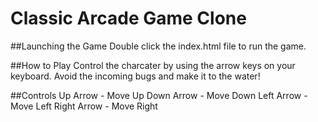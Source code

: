 Classic Arcade Game Clone
===============================

##Launching the Game
Double click the index.html file to run the game.

##How to Play
Control the charcater by using the arrow keys on your keyboard. Avoid the incoming bugs and make it to the water!

##Controls
Up Arrow - Move Up
Down Arrow - Move Down
Left Arrow - Move Left
Right Arrow - Move Right
